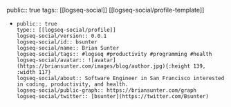 public:: true
tags:: [[logseq-social]] [[logseq-social/profile-template]]

- ```edn
  public:: true
  type:: [[logseq-social/profile]]
  logseq-social/version:: 0.0.1
  logseq-social/id:: bsunter
  logseq-social/name:: Brian Sunter
  logseq-social/tags:: #logseq #productivity #programming #health
  logseq-social/avatar:: ![avatar](https://briansunter.com/images/blog/author.jpg){:height 139, :width 117}
  logseq-social/about:: Software Engineer in San Francisco interested in coding, productivity, and health.
  logseq-social/public-graph:: https://briansunter.com/graph
  logseq-social/twitter:: [bsunter](https://twitter.com/Bsunter)
  ```